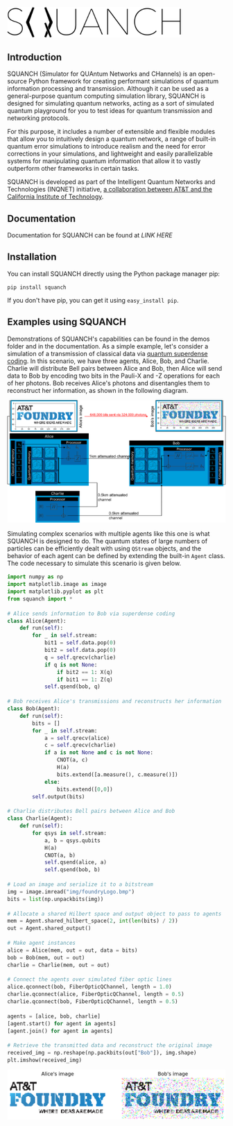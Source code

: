 <img src="/docs/source/img/squanchLogo.png" width=400>


## Introduction 

SQUANCH (Simulator for QUAntum Networks and CHannels) is an open-source Python framework for creating performant 
simulations of quantum information processing and transmission. Although it can be used as a general-purpose quantum 
computing simulation library, SQUANCH is designed for simulating quantum networks, acting as a sort of simulated quantum 
playground for you to test ideas for quantum transmission and networking protocols. 

For this purpose, it includes a 
number of extensible and flexible modules that allow you to intuitively design a quantum network, a range of built-in 
quantum error simulations to introduce realism and the need for error corrections in your simulations, and lightweight 
and easily parallelizable systems for manipulating quantum information that allow it to vastly outperform other 
frameworks in certain tasks.

SQUANCH is developed as part of the Intelligent Quantum Networks and Technologies (INQNET) initiative, [a collaboration 
between AT&T and the California Institute of Technology](http://about.att.com/story/beyond_quantum_computing.html).

## Documentation

Documentation for SQUANCH can be found at *LINK HERE*

## Installation 

You can install SQUANCH directly using the Python package manager pip:

```
pip install squanch
```

If you don't have pip, you can get it using `easy_install pip`.

## Examples using SQUANCH

Demonstrations of SQUANCH's capabilities can be found in the demos folder and in the documentation. 
As a simple example, let's consider a simulation of
a transmission of classical data via [quantum superdense coding](https://en.wikipedia.org/wiki/Superdense_coding). In this
scenario, we have three agents, Alice, Bob, and Charlie. Charlie will distribute Bell pairs between Alice and Bob, then Alice will 
send data to Bob by encoding two bits in the Pauli-X and -Z operations for each of her photons. Bob receives Alice's photons and 
disentangles them to reconstruct her information, as shown in the following diagram.

![](docs/source/img/superdenseABC.png)

Simulating complex scenarios with multiple agents like this one is what SQUANCH is designed to do. The quantum states of large
numbers of particles can be efficiently dealt with using `QStream` objects, and the behavior of each agent can be defined by 
extending the built-in `Agent` class. The code necessary to simulate this scenario is given below.

```python
import numpy as np
import matplotlib.image as image
import matplotlib.pyplot as plt
from squanch import *

# Alice sends information to Bob via superdense coding
class Alice(Agent):
    def run(self):
        for _ in self.stream:
            bit1 = self.data.pop(0)
            bit2 = self.data.pop(0)
            q = self.qrecv(charlie)
            if q is not None:
                if bit2 == 1: X(q)
                if bit1 == 1: Z(q)
            self.qsend(bob, q)

# Bob receives Alice's transmissions and reconstructs her information
class Bob(Agent):
    def run(self):
        bits = []
        for _ in self.stream:
            a = self.qrecv(alice)
            c = self.qrecv(charlie)
            if a is not None and c is not None:
                CNOT(a, c)
                H(a)
                bits.extend([a.measure(), c.measure()])
            else:
                bits.extend([0,0])
        self.output(bits)

# Charlie distributes Bell pairs between Alice and Bob
class Charlie(Agent):
    def run(self):
        for qsys in self.stream:
            a, b = qsys.qubits
            H(a)
            CNOT(a, b)
            self.qsend(alice, a)
            self.qsend(bob, b)

# Load an image and serialize it to a bitstream
img = image.imread("img/foundryLogo.bmp")
bits = list(np.unpackbits(img))

# Allocate a shared Hilbert space and output object to pass to agents
mem = Agent.shared_hilbert_space(2, int(len(bits) / 2))
out = Agent.shared_output()

# Make agent instances
alice = Alice(mem, out = out, data = bits)
bob = Bob(mem, out = out)
charlie = Charlie(mem, out = out)

# Connect the agents over simulated fiber optic lines
alice.qconnect(bob, FiberOpticQChannel, length = 1.0)
charlie.qconnect(alice, FiberOpticQChannel, length = 0.5)
charlie.qconnect(bob, FiberOpticQChannel, length = 0.5)

agents = [alice, bob, charlie]
[agent.start() for agent in agents]
[agent.join() for agent in agents]

# Retrieve the transmitted data and reconstruct the original image
received_img = np.reshape(np.packbits(out["Bob"]), img.shape)
plt.imshow(received_img)
``` 

![Alice transmitting an image to Bob over 1km simulated fiber optic cable.](docs/source/img/transmissionDemo.png)